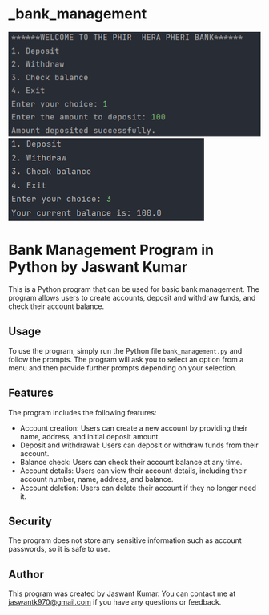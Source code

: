 # _bank_management
![_bank_management](6.png)
![_bank_management](7.png)
# Bank Management Program in Python by Jaswant Kumar

This is a Python program that can be used for basic bank management. The program allows users to create accounts, deposit and withdraw funds, and check their account balance.

## Usage

To use the program, simply run the Python file `bank_management.py` and follow the prompts. The program will ask you to select an option from a menu and then provide further prompts depending on your selection.

## Features

The program includes the following features:

- Account creation: Users can create a new account by providing their name, address, and initial deposit amount.
- Deposit and withdrawal: Users can deposit or withdraw funds from their account.
- Balance check: Users can check their account balance at any time.
- Account details: Users can view their account details, including their account number, name, address, and balance.
- Account deletion: Users can delete their account if they no longer need it.

## Security

The program does not store any sensitive information such as account passwords, so it is safe to use.

## Author

This program was created by Jaswant Kumar. You can contact me at jaswantk970@gmail.com if you have any questions or feedback.
